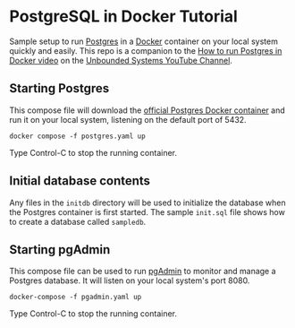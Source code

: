 # PostgreSQL in Docker Tutorial
Sample setup to run [Postgres](https://www.postgresql.org/) in a [Docker](https://docker.com/) container on your local system
quickly and easily.
This repo is a companion to the
[How to run Postgres in Docker video](https://youtu.be/sNXVP2suMA8) on the
[Unbounded Systems YouTube Channel](https://www.youtube.com/channel/UC4GplIMxZZOkeB_Zlbe7Z1g).

## Starting Postgres
This compose file will download the [official Postgres Docker container](https://hub.docker.com/_/postgres/) and run
it on your local system, listening on the default port of 5432.

```shell
docker compose -f postgres.yaml up
```
Type Control-C to stop the running container.

## Initial database contents
Any files in the `initdb` directory will be used to initialize the database
when the Postgres container is first started. The sample `init.sql` file
shows how to create a database called `sampledb`.

## Starting pgAdmin
This compose file can be used to run [pgAdmin](https://www.pgadmin.org/) to monitor and manage a
Postgres database. It will listen on your local system's port 8080.

```shell
docker-compose -f pgadmin.yaml up
```
Type Control-C to stop the running container.
